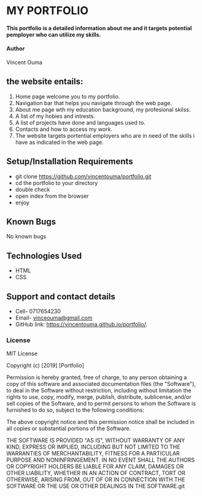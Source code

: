 # MY PORTFOLIO

#### This portfolio is a detailed information about me and it targets potential pemployer who can utilize my skills.
#### Author 
Vincent Ouma
## the website entails:
1. Home page welcome you to my portfolio.
2. Navigation bar that helps you navigate through the web page.
3. About me page wth my education background, my profesional skilss.
4. A list of my hobies and intrests.
5. A list of projects have done and languages used to.
6. Contacts and how to access my work.
7. The website targets portential employers who are in need of the skills i have as indicated in the web page.

## Setup/Installation Requirements
* git clone https://github.com/vincentouma/portfolio.git
* cd the portfolio to your directory
* double check
* open index from the browser
* enjoy

## Known Bugs
   No known bugs
## Technologies Used
* HTML
* CSS
## Support and contact details
* Cell- 0717654230
* Email- vinceouma@gmail.com
* GitHub link: https://vincentouma.github.io/portfolio/.
### License
MIT License

Copyright (c) [2019] [Portfolio]

Permission is hereby granted, free of charge, to any person obtaining a copy
of this software and associated documentation files (the "Software"), to deal
in the Software without restriction, including without limitation the rights
to use, copy, modify, merge, publish, distribute, sublicense, and/or sell
copies of the Software, and to permit persons to whom the Software is
furnished to do so, subject to the following conditions:

The above copyright notice and this permission notice shall be included in all
copies or substantial portions of the Software.

THE SOFTWARE IS PROVIDED "AS IS", WITHOUT WARRANTY OF ANY KIND, EXPRESS OR
IMPLIED, INCLUDING BUT NOT LIMITED TO THE WARRANTIES OF MERCHANTABILITY,
FITNESS FOR A PARTICULAR PURPOSE AND NONINFRINGEMENT. IN NO EVENT SHALL THE
AUTHORS OR COPYRIGHT HOLDERS BE LIABLE FOR ANY CLAIM, DAMAGES OR OTHER
LIABILITY, WHETHER IN AN ACTION OF CONTRACT, TORT OR OTHERWISE, ARISING FROM,
OUT OF OR IN CONNECTION WITH THE SOFTWARE OR THE USE OR OTHER DEALINGS IN THE
SOFTWARE.git
